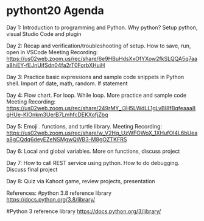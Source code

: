 # pythont20 Agenda
Day 1: Introduction to programming and Python. Why python? Setup python, visual Studio Code and plugin

Day 2: Recap and verification/troubleshooting of setup. How to save, run, open in VSCode 
Meeting Recording:
https://us02web.zoom.us/rec/share/6e9HBuHdsXxOfYXow2fkSLQQA5q7aaa8hiEY-fEJnUifSdn04fa2rT0ForbXHuiH

Day 3: Practice basic expressions and sample code snippets in Python shell. Import of date, math, random. If statement 

Day 4: Flow chart. For loop. While loop. More practice and sample code
Meeting Recording:
https://us02web.zoom.us/rec/share/249rMY_i3H5LWdLL1gLvBI8fBqfeaaa8gHUe-KIOnkm3UerB7LmhfcDEKXofjZbq

Day 5: Emoji . functions, and turtle library. 
Meeting Recording:
https://us02web.zoom.us/rec/share/w_V2Hq_UzWFOWoX_1XHufOl4L6bUeaa8gCQdq6deyEZeNSMgwQWB3-M8gOZTKFRS

Day 6:  Local and global variables. More on functions, discuss project

Day 7: How to call REST service using python. How to do debugging. Discuss final project 

Day 8: Quiz via Kahoot game, review projects, presentation 

References:
#python 3.8 reference library
https://docs.python.org/3.8/library/

#Python 3 reference library
https://docs.python.org/3/library/
